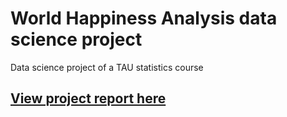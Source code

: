 # World Happiness Analysis data science project
Data science project of a TAU statistics course 


## [View project report here](https://htmlpreview.github.io/?https://github.com/MrPupik/WorldHappinessAnalysis/blob/master/final_report.html)

